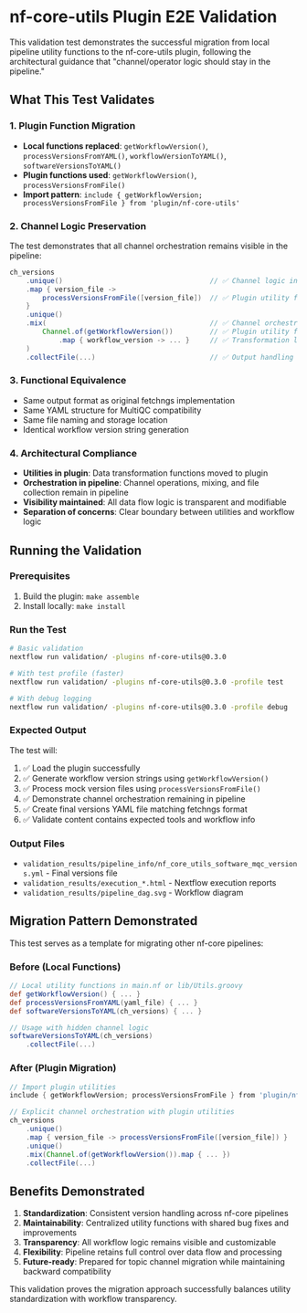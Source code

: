 # nf-core-utils Plugin E2E Validation

This validation test demonstrates the successful migration from local pipeline utility functions to the nf-core-utils plugin, following the architectural guidance that "channel/operator logic should stay in the pipeline."

## What This Test Validates

### 1. Plugin Function Migration

- **Local functions replaced**: `getWorkflowVersion()`, `processVersionsFromYAML()`, `workflowVersionToYAML()`, `softwareVersionsToYAML()`
- **Plugin functions used**: `getWorkflowVersion()`, `processVersionsFromFile()`
- **Import pattern**: `include { getWorkflowVersion; processVersionsFromFile } from 'plugin/nf-core-utils'`

### 2. Channel Logic Preservation

The test demonstrates that all channel orchestration remains visible in the pipeline:

```groovy
ch_versions
    .unique()                                    // ✅ Channel logic in pipeline
    .map { version_file ->
        processVersionsFromFile([version_file])  // ✅ Plugin utility function
    }
    .unique()
    .mix(                                        // ✅ Channel orchestration visible
        Channel.of(getWorkflowVersion())         // ✅ Plugin utility function
            .map { workflow_version -> ... }     // ✅ Transformation logic visible
    )
    .collectFile(...)                            // ✅ Output handling in pipeline
```

### 3. Functional Equivalence

- Same output format as original fetchngs implementation
- Same YAML structure for MultiQC compatibility
- Same file naming and storage location
- Identical workflow version string generation

### 4. Architectural Compliance

- **Utilities in plugin**: Data transformation functions moved to plugin
- **Orchestration in pipeline**: Channel operations, mixing, and file collection remain in pipeline
- **Visibility maintained**: All data flow logic is transparent and modifiable
- **Separation of concerns**: Clear boundary between utilities and workflow logic

## Running the Validation

### Prerequisites

1. Build the plugin: `make assemble`
2. Install locally: `make install`

### Run the Test

```bash
# Basic validation
nextflow run validation/ -plugins nf-core-utils@0.3.0

# With test profile (faster)
nextflow run validation/ -plugins nf-core-utils@0.3.0 -profile test

# With debug logging
nextflow run validation/ -plugins nf-core-utils@0.3.0 -profile debug
```

### Expected Output

The test will:

1. ✅ Load the plugin successfully
2. ✅ Generate workflow version strings using `getWorkflowVersion()`
3. ✅ Process mock version files using `processVersionsFromFile()`
4. ✅ Demonstrate channel orchestration remaining in pipeline
5. ✅ Create final versions YAML file matching fetchngs format
6. ✅ Validate content contains expected tools and workflow info

### Output Files

- `validation_results/pipeline_info/nf_core_utils_software_mqc_versions.yml` - Final versions file
- `validation_results/execution_*.html` - Nextflow execution reports
- `validation_results/pipeline_dag.svg` - Workflow diagram

## Migration Pattern Demonstrated

This test serves as a template for migrating other nf-core pipelines:

### Before (Local Functions)

```groovy
// Local utility functions in main.nf or lib/Utils.groovy
def getWorkflowVersion() { ... }
def processVersionsFromYAML(yaml_file) { ... }
def softwareVersionsToYAML(ch_versions) { ... }

// Usage with hidden channel logic
softwareVersionsToYAML(ch_versions)
    .collectFile(...)
```

### After (Plugin Migration)

```groovy
// Import plugin utilities
include { getWorkflowVersion; processVersionsFromFile } from 'plugin/nf-core-utils'

// Explicit channel orchestration with plugin utilities
ch_versions
    .unique()
    .map { version_file -> processVersionsFromFile([version_file]) }
    .unique()
    .mix(Channel.of(getWorkflowVersion()).map { ... })
    .collectFile(...)
```

## Benefits Demonstrated

1. **Standardization**: Consistent version handling across nf-core pipelines
2. **Maintainability**: Centralized utility functions with shared bug fixes and improvements
3. **Transparency**: All workflow logic remains visible and customizable
4. **Flexibility**: Pipeline retains full control over data flow and processing
5. **Future-ready**: Prepared for topic channel migration while maintaining backward compatibility

This validation proves the migration approach successfully balances utility standardization with workflow transparency.
